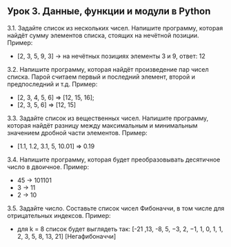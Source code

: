 ## Урок 3. Данные, функции и модули в Python
3.1. Задайте список из нескольких чисел. Напишите программу, которая найдёт сумму элементов списка, стоящих на нечётной позиции.
Пример:

- [2, 3, 5, 9, 3] -> на нечётных позициях элементы 3 и 9, ответ: 12

3.2. Напишите программу, которая найдёт произведение пар чисел списка. Парой считаем первый и последний элемент, второй и предпоследний и т.д.
Пример:

- [2, 3, 4, 5, 6] => [12, 15, 16];
- [2, 3, 5, 6] => [12, 15]

3.3. Задайте список из вещественных чисел. Напишите программу, которая найдёт разницу между максимальным и минимальным значением дробной части элементов.
Пример:

- [1.1, 1.2, 3.1, 5, 10.01] => 0.19

3.4. Напишите программу, которая будет преобразовывать десятичное число в двоичное.
Пример:

- 45 -> 101101
- 3 -> 11
- 2 -> 10

3.5. Задайте число. Составьте список чисел Фибоначчи, в том числе для отрицательных индексов.
Пример:

- для k = 8 список будет выглядеть так: [-21 ,13, -8, 5, −3, 2, −1, 1, 0, 1, 1, 2, 3, 5, 8, 13, 21] [Негафибоначчи]